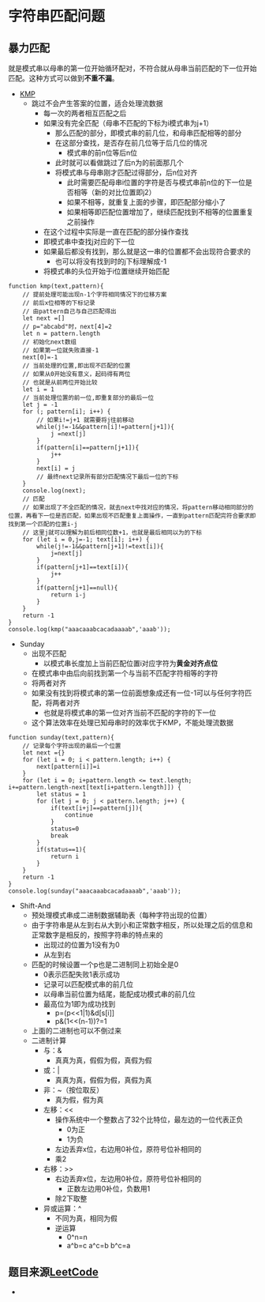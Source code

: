 # 字符串匹配问题
## 暴力匹配
就是模式串以母串的第一位开始循环配对，不符合就从母串当前匹配的下一位开始匹配。这种方式可以做到**不重不漏**。
- [KMP](http://www.ruanyifeng.com/blog/2013/05/Knuth%E2%80%93Morris%E2%80%93Pratt_algorithm.html)
  - 跳过不会产生答案的位置，适合处理流数据
    - 每一次的两者相互匹配之后
    - 如果没有完全匹配（母串不匹配的下标为i模式串为j+1） 
      - 那么匹配的部分，即模式串的前几位，和母串匹配相等的部分
      - 在这部分查找，是否存在前几位等于后几位的情况
        - 模式串的前n位等后n位
      - 此时就可以看做跳过了后n为的前面那几个
      - 将模式串与母串刚才匹配过得部分，后n位对齐
        - 此时需要匹配母串i位置的字符是否与模式串前n位的下一位是否相等（新的对比位置即j2）
        - 如果不相等，就重复上面的步骤，即匹配部分缩小了
        - 如果相等即匹配位置增加了，继续匹配找到不相等的位置重复之前操作
    - 在这个过程中实际是一直在匹配的部分操作查找
    - 即模式串中查找j对应的下一位
    - 如果最后都没有找到，那么就是这一串的位置都不会出现符合要求的
      - 也可以将没有找到时的j下标理解成-1
    - 将模式串的头位开始于i位置继续开始匹配
```
function kmp(text,pattern){
    // 提前处理可能出现n-1个字符相同情况下的位移方案
    // 前后x位相等的下标记录 
    // 由pattern自己与自己匹配得出
    let next =[]
    // p="abcabd"时，next[4]=2
    let n = pattern.length
    // 初始化next数组
    // 如果第一位就失败直接-1
    next[0]=-1
    // 当前处理的位置,即出现不匹配的位置
    // 如果从0开始没有意义，起码得有两位
    // 也就是从前两位开始比较
    let i = 1
    // 当前处理位置的前一位,即重复部分的最后一位
    let j = -1
    for (; pattern[i]; i++) {
        // 如果i!=j+1 就需要将j往前移动
        while(j!=-1&&pattern[i]!=pattern[j+1]){
            j =next[j]
        }
        if(pattern[i]==pattern[j+1]){
            j++
        }
        next[i] = j
        // 最终next记录所有部分匹配情况下最后一位的下标
    }
    console.log(next);
    // 匹配
    // 如果出现了不全匹配的情况，就去next中找对应的情况，将pattern移动相同部分的位置，再看下一位是否匹配，如果出现不匹配重复上面操作，一直到pattern匹配完符合要求即找到第一个匹配的位置i-j
    // 这里j就可以理解为前后相同位数+1，也就是最后相同以为的下标
    for (let i = 0,j=-1; text[i]; i++) {
        while(j!=-1&&pattern[j+1]!=text[i]){
            j=next[j]
        }        
        if(pattern[j+1]==text[i]){
            j++
        }
        if(pattern[j+1]==null){
            return i-j
        }
    }
    return -1
}
console.log(kmp("aaacaaabcacadaaaab",'aaab'));
```
- Sunday
  - 出现不匹配
    - 以模式串长度加上当前匹配位置i对应字符为**黄金对齐点位**
  - 在模式串中由后向前找到第一个与当前不匹配字符相等的字符
  - 将两者对齐
  - 如果没有找到将模式串的第一位前面想象成还有一位-1可以与任何字符匹配，将两者对齐
    - 也就是将模式串的第一位对齐当前不匹配的字符的下一位
  - 这个算法效率在处理已知母串时的效率优于KMP，不能处理流数据
```
function sunday(text,pattern){
    // 记录每个字符出现的最后一个位置
    let next ={}
    for (let i = 0; i < pattern.length; i++) {
        next[pattern[i]]=i
    }
    for (let i = 0; i+pattern.length <= text.length; i+=pattern.length-next[text[i+pattern.length]]) {
        let status = 1
        for (let j = 0; j < pattern.length; j++) {
            if(text[i+j]==pattern[j]){
                continue
            }
            status=0
            break
        }
        if(status==1){
            return i
        }
    }
    return -1
}
console.log(sunday("aaacaaabcacadaaaab",'aaab'));
```
- Shift-And
  - 预处理模式串成二进制数据辅助表（每种字符出现的位置）
  - 由于字符串是从左到右从大到小和正常数字相反，所以处理之后的信息和正常数字是相反的，按照字符串的特点来的
    - 出现过的位置为1没有为0
    - 从左到右
  - 匹配的时候设置一个p也是二进制同上初始全是0
    - 0表示匹配失败1表示成功
    - 记录可以匹配模式串的前几位
    - 以母串当前位置为结尾，能配成功模式串的前几位
    - 最高位为1即为成功找到
      - p=(p<<1|1)&d[s[i]]
      - p&(1<<(n-1))?=1
  - 上面的二进制也可以不倒过来
  - 二进制计算
    - 与：&
      - 真真为真，假假为假，真假为假
    - 或：|
      - 真真为真，假假为假，真假为真
    - 非：~（按位取反）
      - 真为假，假为真
    - 左移：<<
      - 操作系统中一个整数占了32个比特位，最左边的一位代表正负
        - 0为正
        - 1为负
      - 左边丢弃x位，右边用0补位，原符号位补相同的
      - 乘2
    - 右移：>>
      - 右边丢弃x位，左边用0补位，原符号位补相同的
        - 正数左边用0补位，负数用1
      - 除2下取整
    - 异或运算：^
      - 不同为真，相同为假
      - 逆运算
        - 0^n=n
        - a^b=c a^c=b b^c=a

## 题目来源[LeetCode](https://leetcode-cn.com/)
- 